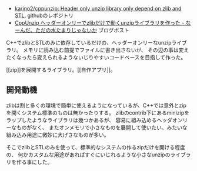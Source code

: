 - [karino2/cppunzip: Header only unzip library only depend on zlib and STL.](https://github.com/karino2/cppunzip) githubのレポジトリ
- [CppUnzip ヘッダーオンリーでzlibだけで動くunzipライブラリを作った - なーんだ、ただの水たまりじゃないか](https://karino2.github.io/2023/09/02/cppunzip_header_only_unzip_library.html) ブログポスト

C++でzlibとSTLのみに依存しているだけの、ヘッダーオンリーなunzipライブラリ。
メモリに読み込む前提でファイルに書き出さないが、
その辺の事は変えたくなったら変えられるようないじりやすいコードベースを目指して作った。

[[zip]]を展開するライブラリ。[[自作アプリ]]。

## 開発動機

zlibは割と多くの環境で簡単に使えるようになっているが、C++では意外とzipを開くシステム標準のものは無かったりする。
zlibのcontrib下にあるminizipをラップしたようなライブラリは幾つかあるが、
容易に組み込めるヘッダオンリーなものがなく、
またオンメモリで小さなものを展開して使いたい、みたいな組み込み用途に微妙に大げさなものが多い。

そこでzlibとSTLのみを使って、標準的なシステムの作るzipだけを開ける程度の、
何かカスタムな用途があればすぐにいじれるような小さなunzipのライブラリを作る事にした。